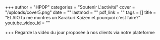 +++
author = "HPOP"
categories = "Soutenir L'activité"
cover = "/uploads/cover5.png"
date = ""
lastmod = ""
pdf_link = ""
tags = []
title = "Et AIO tu me montres un Karakuri Kaizen et pourquoi c'est faire?"
youtube_video_id = ""

+++
Regarde la vidéo du jour proposée à nos clients via notre plateforme